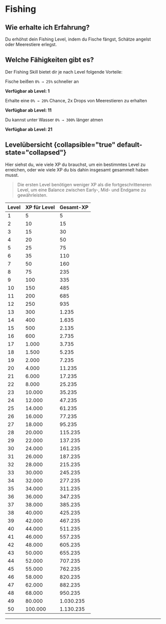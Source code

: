 <primary-label ref="skills"/>
<secondary-label ref="max-skill-level-50"/>

# Fishing

## Wie erhalte ich Erfahrung?

Du erhöhst dein Fishing Level, indem du Fische fängst, Schätze angelst oder Meerestiere erlegst.

## Welche Fähigkeiten gibt es?

Der Fishing Skill bietet dir je nach Level folgende Vorteile:

<deflist >
<def title="Magnetic Rod">

Fische beißen <tooltip term="depends-on-level">`0% → 25%`</tooltip> schneller an

**Verfügbar ab Level: 1**

</def>
<def title="Neptune's Favor">

Erhalte eine <tooltip term="depends-on-level">`0% → 20%`</tooltip> Chance, 2x Drops von Meerestieren zu erhalten

**Verfügbar ab Level: 11**

</def>
<def title="Bigger Lungs">

Du kannst unter Wasser <tooltip term="depends-on-level">`0% → 300%`</tooltip> länger atmen

**Verfügbar ab Level: 21**

</def>
</deflist>

## Levelübersicht {collapsible="true" default-state="collapsed"}

Hier siehst du, wie viele XP du brauchst, um ein bestimmtes Level zu erreichen, oder wie viele XP du bis dahin insgesamt gesammelt haben musst.
> Die ersten Level benötigen weniger XP als die fortgeschritteneren Level, um eine Balance zwischen Early-, Mid- und Endgame zu gewährleisten.
> 


| Level | XP für Level | Gesamt-XP   |
|-------|--------------|-------------|
| 1     | 5            | 5           |
| 2     | 10           | 15          |
| 3     | 15           | 30          |
| 4     | 20           | 50          |
| 5     | 25           | 75          |
| 6     | 35           | 110         |
| 7     | 50           | 160         |
| 8     | 75           | 235         |
| 9     | 100          | 335         |
| 10    | 150          | 485         |
| 11    | 200          | 685         |
| 12    | 250          | 935         |
| 13    | 300          | 1.235       |
| 14    | 400          | 1.635       |
| 15    | 500          | 2.135       |
| 16    | 600          | 2.735       |
| 17    | 1.000        | 3.735       |
| 18    | 1.500        | 5.235       |
| 19    | 2.000        | 7.235       |
| 20    | 4.000        | 11.235      |
| 21    | 6.000        | 17.235      |
| 22    | 8.000        | 25.235      |
| 23    | 10.000       | 35.235      |
| 24    | 12.000       | 47.235      |
| 25    | 14.000       | 61.235      |
| 26    | 16.000       | 77.235      |
| 27    | 18.000       | 95.235      |
| 28    | 20.000       | 115.235     |
| 29    | 22.000       | 137.235     |
| 30    | 24.000       | 161.235     |
| 31    | 26.000       | 187.235     |
| 32    | 28.000       | 215.235     |
| 33    | 30.000       | 245.235     |
| 34    | 32.000       | 277.235     |
| 35    | 34.000       | 311.235     |
| 36    | 36.000       | 347.235     |
| 37    | 38.000       | 385.235     |
| 38    | 40.000       | 425.235     |
| 39    | 42.000       | 467.235     |
| 40    | 44.000       | 511.235     |
| 41    | 46.000       | 557.235     |
| 42    | 48.000       | 605.235     |
| 43    | 50.000       | 655.235     |
| 44    | 52.000       | 707.235     |
| 45    | 55.000       | 762.235     |
| 46    | 58.000       | 820.235     |
| 47    | 62.000       | 882.235     |
| 48    | 68.000       | 950.235     |
| 49    | 80.000       | 1.030.235   |
| 50    | 100.000      | 1.130.235   |


****